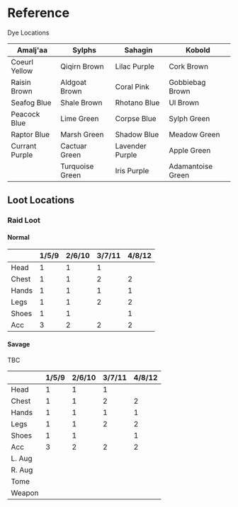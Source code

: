 # Reference

Dye Locations

| Amalj'aa       | Sylphs          | Sahagin         | Kobold            |
| -------------- | --------------- | --------------- | ----------------- |
| Coeurl Yellow  | Qiqirn Brown    | Lilac Purple    | Cork Brown        |
| Raisin Brown   | Aldgoat Brown   | Coral Pink      | Gobbiebag Brown   |
| Seafog Blue    | Shale Brown     | Rhotano Blue    | Ul Brown          |
| Peacock Blue   | Lime Green      | Corpse Blue     | Sylph Green       |
| Raptor Blue    | Marsh Green     | Shadow Blue     | Meadow Green      |
| Currant Purple | Cactuar Green   | Lavender Purple | Apple Green       |
|                | Turquoise Green | Iris Purple     | Adamantoise Green |

## Loot Locations

### Raid Loot

#### Normal

|        |  1/5/9   |  2/6/10  |  3/7/11  |  4/8/12  |
| ------ | -------- | -------- | -------- | -------- |
| Head   |     1    |     1    |     1    |          |
| Chest  |     1    |     1    |     2    |     2    |
| Hands  |     1    |     1    |     1    |     1    |
| Legs   |     1    |     1    |     2    |     2    |
| Shoes  |     1    |     1    |          |     1    |
| Acc    |     3    |     2    |     2    |     2    |

#### Savage

TBC

|        |  1/5/9   |  2/6/10  |  3/7/11  |  4/8/12  |
| ------ | -------- | -------- | -------- | -------- |
| Head   |     1    |     1    |     1    |          |
| Chest  |     1    |     1    |     2    |     2    |
| Hands  |     1    |     1    |     1    |     1    |
| Legs   |     1    |     1    |     2    |     2    |
| Shoes  |     1    |     1    |          |     1    |
| Acc    |     3    |     2    |     2    |     2    |
| L. Aug |  
| R. Aug |
| Tome   |
| Weapon |